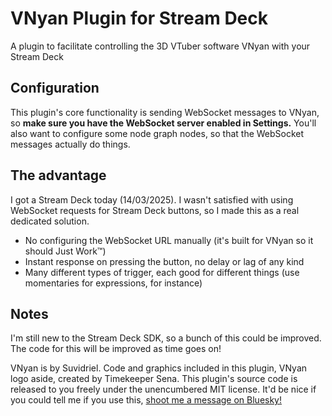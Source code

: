 # VNyan Plugin for Stream Deck
A plugin to facilitate controlling the 3D VTuber software VNyan with your Stream Deck

## Configuration
This plugin's core functionality is sending WebSocket messages to VNyan, so **make sure you have the WebSocket server enabled in Settings.**
You'll also want to configure some node graph nodes, so that the WebSocket messages actually do things.

## The advantage
I got a Stream Deck today (14/03/2025). I wasn't satisfied with using WebSocket requests for Stream Deck buttons, so I made this as a real dedicated solution.

- No configuring the WebSocket URL manually (it's built for VNyan so it should Just Work™)
- Instant response on pressing the button, no delay or lag of any kind
- Many different types of trigger, each good for different things (use momentaries for expressions, for instance)

## Notes
I'm still new to the Stream Deck SDK, so a bunch of this could be improved. The code for this will be improved as time goes on!

VNyan is by Suvidriel. Code and graphics included in this plugin, VNyan logo aside, created by Timekeeper Sena. This plugin's source code is released to you freely under the unencumbered MIT license. It'd be nice if you could tell me if you use this, [shoot me a message on Bluesky!](https://bsky.app/profile/timekeepersena.tv)
